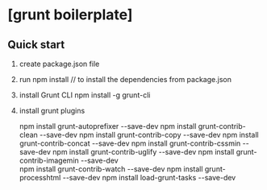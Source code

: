 # [grunt boilerplate]

## Quick start

1. create package.json file
2. run 
    npm install // to install the dependencies from package.json
3. install Grunt CLI 
    npm install -g grunt-cli
    
4. install grunt plugins

    npm install grunt-autoprefixer --save-dev
    npm install grunt-contrib-clean --save-dev
    npm install grunt-contrib-copy --save-dev
    npm install grunt-contrib-concat --save-dev
    npm install grunt-contrib-cssmin --save-dev
    npm install grunt-contrib-uglify --save-dev
    npm install grunt-contrib-imagemin --save-dev    
    npm install grunt-contrib-watch --save-dev
    npm install grunt-processhtml --save-dev
    npm install load-grunt-tasks --save-dev